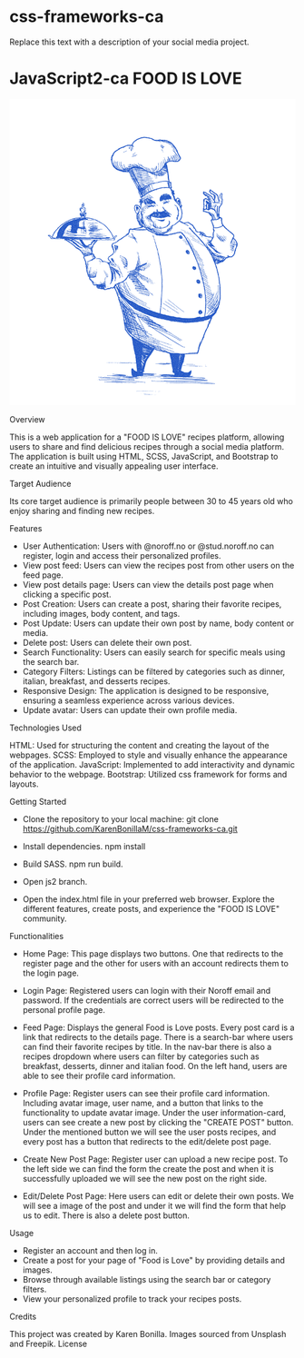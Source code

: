 # css-frameworks-ca

Replace this text with a description of your social media project.

# JavaScript2-ca FOOD IS LOVE

![image](./images/logo.png)

Overview

This is a web application for a "FOOD IS LOVE" recipes platform, allowing users to share and find delicious recipes through a social media platform. The application is built using HTML, SCSS, JavaScript, and Bootstrap to create an intuitive and visually appealing user interface.

Target Audience

Its core target audience is primarily people between 30 to 45 years old who enjoy sharing and finding new recipes.

Features

- User Authentication: Users with @noroff.no or @stud.noroff.no can register, login and access their personalized profiles.
- View post feed: Users can view the recipes post from other users on the feed page.
- View post details page: Users can view the details post page when clicking a specific post.
- Post Creation: Users can create a post, sharing their favorite recipes, including images, body content, and tags.
- Post Update: Users can update their own post by name, body content or media.
- Delete post: Users can delete their own post.
- Search Functionality: Users can easily search for specific meals using the search bar.
- Category Filters: Listings can be filtered by categories such as dinner, italian, breakfast, and desserts recipes.
- Responsive Design: The application is designed to be responsive, ensuring a seamless experience across various devices.
- Update avatar: Users can update their own profile media.

Technologies Used

HTML: Used for structuring the content and creating the layout of the webpages.
SCSS: Employed to style and visually enhance the appearance of the application.
JavaScript: Implemented to add interactivity and dynamic behavior to the webpage.
Bootstrap: Utilized css framework for forms and layouts.

Getting Started

- Clone the repository to your local machine:
  git clone https://github.com/KarenBonillaM/css-frameworks-ca.git

- Install dependencies.
  npm install

- Build SASS.
  npm run build.

- Open js2 branch.

- Open the index.html file in your preferred web browser.
  Explore the different features, create posts, and experience the "FOOD IS LOVE" community.

Functionalities

- Home Page:
  This page displays two buttons. One that redirects to the register page and the other for users with an account redirects them to the login page.

- Login Page:
  Registered users can login with their Noroff email and password. If the credentials are correct users will be redirected to the personal profile page.

- Feed Page:
  Displays the general Food is Love posts. Every post card is a link that redirects to the details page.
  There is a search-bar where users can find their favorite recipes by title.
  In the nav-bar there is also a recipes dropdown where users can filter by categories such as breakfast, desserts, dinner and italian food.
  On the left hand, users are able to see their profile card information.

- Profile Page:
  Register users can see their profile card information. Including avatar image, user name, and a button that links to the functionality to update avatar image.
  Under the user information-card, users can see create a new post by clicking the "CREATE POST" button. Under the mentioned button we will see the user posts recipes, and every post has a button that redirects to the edit/delete post page.

- Create New Post Page:
  Register user can upload a new recipe post. To the left side we can find the form the create the post and when it is successfully uploaded we will see the new post on the right side.

- Edit/Delete Post Page:
  Here users can edit or delete their own posts. We will see a image of the post and under it we will find the form that help us to edit. There is also a delete post button.

Usage

- Register an account and then log in.
- Create a post for your page of "Food is Love" by providing details and images.
- Browse through available listings using the search bar or category filters.
- View your personalized profile to track your recipes posts.

Credits

This project was created by Karen Bonilla.
Images sourced from Unsplash and Freepik.
License
